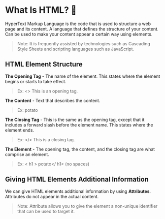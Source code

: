 # What Is HTML? 🤔

HyperText Markup Language is the code that is used to structure a web page and its content. A language that defines the structure of your content. Can be used to make your content appear a certain way using elements.

> Note:  It is frequently assisted by technologies such as Cascading Style Sheets and scripting languages such as JavaScript.

## HTML Element Structure

**The Opening Tag** - The name of the element. This states where the element begins or starts to take effect.

>Ex: <> This is an opening tag.

**The Content** - Text that describes the content.

>Ex: potato

**The Closing Tag** - This is the same as the opening tag, except that it includes a forward slash before the element name. This states where the element ends.

>Ex: </> This is a closing tag.

**The Element** - The opening tag, the content, and the closing tag are what comprise an element.

>Ex: < h1 > potato</ h1> (no spaces)

## Giving HTML Elements Additional Information

We can give HTML elements additional information by using **Attributes**. Attributes do not appear in the actual content.

> Note: Attribute allows you to give the element a non-unique identifier that can be used to target it.
